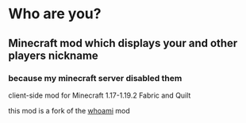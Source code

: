 # Who are you?
## Minecraft mod which displays your and other players nickname

### because my minecraft server disabled them

client-side mod for Minecraft 1.17-1.19.2 Fabric and Quilt

this mod is a fork of the [whoami](https://github.com/dzwdz/whoami) mod